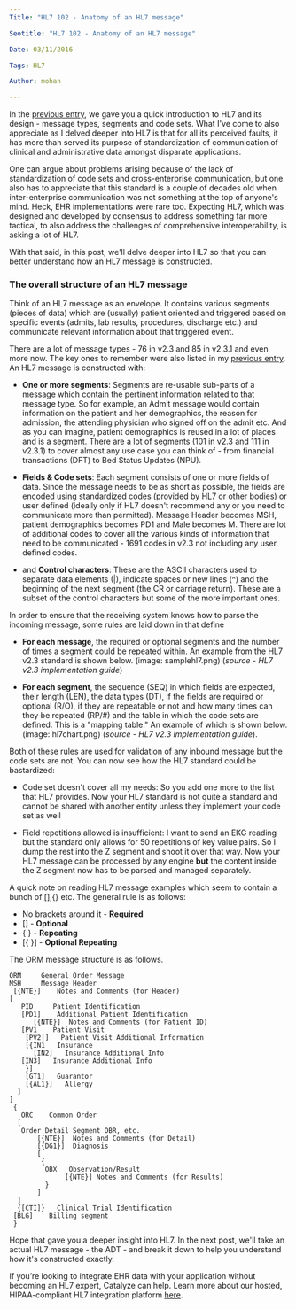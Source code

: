 ```yaml
---
Title: "HL7 102 - Anatomy of an HL7 message"

Seotitle: "HL7 102 - Anatomy of an HL7 message"

Date: 03/11/2016

Tags: HL7

Author: mohan

---
```

In the [previous entry](/learn/hl7-101-a-primer/), we gave you a quick introduction to HL7 and its design - message types, segments and code sets. What I've come to also appreciate as I delved deeper into HL7 is that for all its perceived faults, it has more than served its purpose of standardization of communication of clinical and administrative data amongst disparate applications.

One can argue about problems arising because of the lack of standardization of code sets and cross-enterprise communication, but one also has to appreciate that this standard is a couple of decades old when inter-enterprise communication was not something at the top of anyone's mind. Heck, EHR implementations were rare too. Expecting HL7, which was designed and developed by consensus to address something far more tactical, to also  address the challenges of comprehensive interoperability, is asking a lot of HL7.

With that said, in this post, we'll delve deeper into HL7 so that you can better understand how an HL7 message is constructed.

### The overall structure of an HL7 message

Think of an HL7 message as an envelope. It contains various segments (pieces of data) which are (usually) patient oriented and triggered based on specific events (admits, lab results, procedures, discharge etc.) and communicate relevant information about that triggered event.

There are a lot of message types - 76 in v2.3 and 85 in v2.3.1 and even more now. The key ones to remember were also listed in my [previous entry](/learn/hl7-101-a-primer/). An HL7 message is constructed with:

- **One or more segments**: Segments are re-usable sub-parts of a message which contain the pertinent information related to that message type. So for example, an Admit message would contain information on the patient and her demographics, the reason for admission, the attending physician who signed off on the admit etc. And as you can imagine, patient demographics is reused in a lot of places and is a segment. There are a lot of segments (101 in v2.3 and 111 in v2.3.1) to cover almost any use case you can think of - from financial transactions (DFT) to Bed Status Updates (NPU).

- **Fields & Code sets**: Each segment consists of one or more fields of data. Since the message needs to be as short as possible, the fields are encoded using standardized codes (provided by HL7 or other bodies) or user defined (ideally only if HL7 doesn't recommend any or you need to communicate more than permitted). Message Header becomes MSH, patient demographics becomes PD1 and Male becomes M. There are lot of additional codes to cover all the various kinds of information that need to be communicated - 1691 codes in v2.3 not including any user defined codes.

- and **Control characters**: These are the ASCII characters used to separate data elements (|), indicate spaces or new lines (^) and the beginning of the next segment (the CR or carriage return). These are a subset of the control characters but some of the more important ones.

In order to ensure that the receiving system knows how to parse the incoming message, some rules are laid down in that define

- **For each message**, the required or optional segments and the number of times a segment could be repeated within. An example from the HL7 v2.3 standard is shown below. (image: samplehl7.png) (*source - HL7 v2.3 implementation guide*)

- **For each segment**, the sequence (SEQ) in which fields are expected, their length (LEN), the data types (DT), if the fields are required or optional (R/O), if they are repeatable or not and how many times can they be repeated (RP/#) and the table in which the code sets are defined. This is a "mapping table." An example of which is shown below. (image: hl7chart.png) (*source - HL7 v2.3 implementation guide*).

Both of these rules are used for validation of any inbound message but the code sets are not. You can now see how the HL7 standard could be bastardized:

- Code set doesn't cover all my needs: So you add one more to the list that HL7 provides. Now your HL7 standard is not quite a standard and cannot be shared with another entity unless they implement your code set as well

- Field repetitions allowed is insufficient: I want to send an EKG reading but the standard only allows for 50 repetitions of key value pairs. So I dump the rest into the Z segment and shoot it over that way. Now your HL7 message can be processed by any engine **but** the content inside the Z segment now has to be parsed and managed separately.

A quick note on reading HL7 message examples which seem to contain a bunch of [],{} etc. The general rule is as follows:
- No brackets around it - **Required**
- [] - **Optional**
- { } - **Repeating**
- [{ }] - **Optional Repeating**

The ORM message structure is as follows.
```
ORM     General Order Message
MSH     Message Header
 [{NTE}]    Notes and Comments (for Header)
[
   PID     Patient Identification
   [PD1]    Additional Patient Identification
      [{NTE}]  Notes and Comments (for Patient ID)
   [PV1    Patient Visit
    [PV2|]   Patient Visit Additional Information
    [{IN1   Insurance
      [IN2]   Insurance Additional Info
   [IN3]   Insurance Additional Info
    }]
    [GT1]   Guarantor
    [{AL1}]   Allergy
  ]
]
 {
   ORC    Common Order
  [
   Order Detail Segment OBR, etc.
       [{NTE}]  Notes and Comments (for Detail)
       [{DG1}]  Diagnosis
       [
        {
         OBX   Observation/Result
              [{NTE}] Notes and Comments (for Results)
         }
       ]
  ]
  {[CTI]}   Clinical Trial Identification
 [BLG]    Billing segment
 }
```


Hope that gave you a deeper insight into HL7. In the next post, we'll take an actual HL7 message - the ADT - and break it down to help you understand how it's constructed exactly.

If you’re looking to integrate EHR data with your application without becoming an HL7 expert, Catalyze can help. Learn more about our hosted, HIPAA-compliant HL7 integration platform [here](/hl7).

